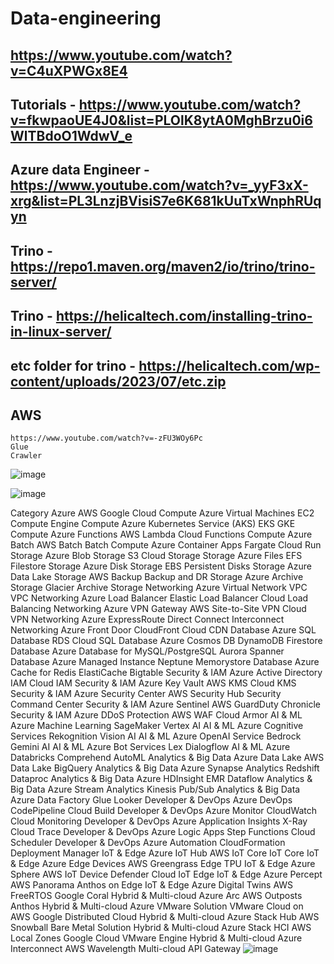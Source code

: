 # Data-engineering
## https://www.youtube.com/watch?v=C4uXPWGx8E4
## Tutorials - https://www.youtube.com/watch?v=fkwpaoUE4J0&list=PLOlK8ytA0MghBrzu0i6WlTBdoO1WdwV_e
## Azure data Engineer - https://www.youtube.com/watch?v=_yyF3xX-xrg&list=PL3LnzjBVisiS7e6K681kUuTxWnphRUqyn
## Trino - https://repo1.maven.org/maven2/io/trino/trino-server/
## Trino - https://helicaltech.com/installing-trino-in-linux-server/
## etc folder for trino - https://helicaltech.com/wp-content/uploads/2023/07/etc.zip

## AWS
```
https://www.youtube.com/watch?v=-zFU3WOy6Pc
Glue
Crawler
```



![image](https://github.com/jniranjanreddy/data-engineering/assets/83489863/47644182-31d9-49a0-b3ee-f2383b9a8c1f)

![image](https://github.com/user-attachments/assets/b03caa8b-0dc9-4891-9c77-25d07bab8608)

Category	Azure	AWS	Google Cloud
Compute	Azure Virtual Machines	EC2	Compute Engine
Compute	Azure Kubernetes Service (AKS)	EKS	GKE
Compute	Azure Functions	AWS Lambda	Cloud Functions
Compute	Azure Batch	AWS Batch	Batch
Compute	Azure Container Apps	Fargate	Cloud Run
Storage	Azure Blob Storage	S3	Cloud Storage
Storage	Azure Files	EFS	Filestore
Storage	Azure Disk Storage	EBS	Persistent Disks
Storage	Azure Data Lake Storage	AWS Backup	Backup and DR
Storage	Azure Archive Storage	Glacier	Archive Storage
Networking	Azure Virtual Network	VPC	VPC
Networking	Azure Load Balancer	Elastic Load Balancer	Cloud Load Balancing
Networking	Azure VPN Gateway	AWS Site-to-Site VPN	Cloud VPN
Networking	Azure ExpressRoute	Direct Connect	Interconnect
Networking	Azure Front Door	CloudFront	Cloud CDN
Database	Azure SQL Database	RDS	Cloud SQL
Database	Azure Cosmos DB	DynamoDB	Firestore
Database	Azure Database for MySQL/PostgreSQL	Aurora	Spanner
Database	Azure Managed Instance	Neptune	Memorystore
Database	Azure Cache for Redis	ElastiCache	Bigtable
Security & IAM	Azure Active Directory	IAM	Cloud IAM
Security & IAM	Azure Key Vault	AWS KMS	Cloud KMS
Security & IAM	Azure Security Center	AWS Security Hub	Security Command Center
Security & IAM	Azure Sentinel	AWS GuardDuty	Chronicle
Security & IAM	Azure DDoS Protection	AWS WAF	Cloud Armor
AI & ML	Azure Machine Learning	SageMaker	Vertex AI
AI & ML	Azure Cognitive Services	Rekognition	Vision AI
AI & ML	Azure OpenAI Service	Bedrock	Gemini AI
AI & ML	Azure Bot Services	Lex	Dialogflow
AI & ML	Azure Databricks	Comprehend	AutoML
Analytics & Big Data	Azure Data Lake	AWS Data Lake	BigQuery
Analytics & Big Data	Azure Synapse Analytics	Redshift	Dataproc
Analytics & Big Data	Azure HDInsight	EMR	Dataflow
Analytics & Big Data	Azure Stream Analytics	Kinesis	Pub/Sub
Analytics & Big Data	Azure Data Factory	Glue	Looker
Developer & DevOps	Azure DevOps	CodePipeline	Cloud Build
Developer & DevOps	Azure Monitor	CloudWatch	Cloud Monitoring
Developer & DevOps	Azure Application Insights	X-Ray	Cloud Trace
Developer & DevOps	Azure Logic Apps	Step Functions	Cloud Scheduler
Developer & DevOps	Azure Automation	CloudFormation	Deployment Manager
IoT & Edge	Azure IoT Hub	AWS IoT Core	IoT Core
IoT & Edge	Azure Edge Devices	AWS Greengrass	Edge TPU
IoT & Edge	Azure Sphere	AWS IoT Device Defender	Cloud IoT Edge
IoT & Edge	Azure Percept	AWS Panorama	Anthos on Edge
IoT & Edge	Azure Digital Twins	AWS FreeRTOS	Google Coral
Hybrid & Multi-cloud	Azure Arc	AWS Outposts	Anthos
Hybrid & Multi-cloud	Azure VMware Solution	VMware Cloud on AWS	Google Distributed Cloud
Hybrid & Multi-cloud	Azure Stack Hub	AWS Snowball	Bare Metal Solution
Hybrid & Multi-cloud	Azure Stack HCI	AWS Local Zones	Google Cloud VMware Engine
Hybrid & Multi-cloud	Azure Interconnect	AWS Wavelength	Multi-cloud API Gateway
![image](https://github.com/user-attachments/assets/0c1b1e4b-37b2-4dbd-b1d8-86c2e37e8ef8)
